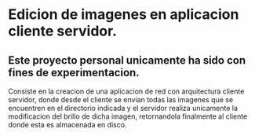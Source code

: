 # Edicion de imagenes en aplicacion cliente servidor.

## Este proyecto personal unicamente ha sido con fines de experimentacion.

Consiste en la creacion de una aplicacion de red con arquitectura cliente servidor, donde desde el cliente se envian todas las imagenes que se encuentren en el directorio indicada y el servidor realiza unicamente la modificacion del brillo de dicha imagen, retornandola finalmente al cliente donde esta es almacenada en disco.


